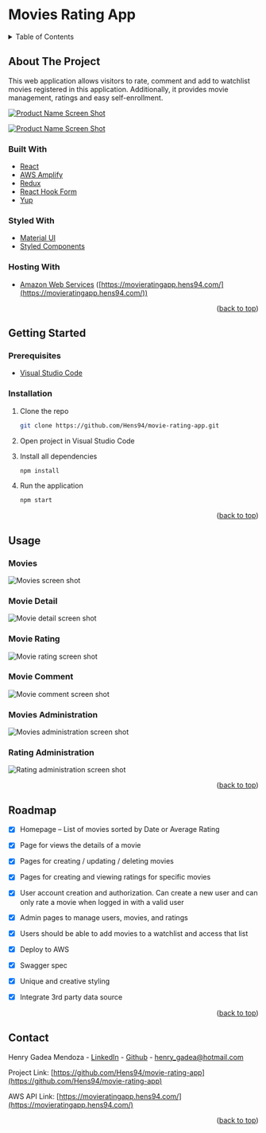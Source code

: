 <div id="top"></div>

# Movies Rating App

<!-- TABLE OF CONTENTS -->
<details>
  <summary>Table of Contents</summary>
  <ol>
    <li>
      <a href="#about-the-project">About The Project</a>
      <ul>
        <li><a href="#built-with">Built With</a></li>
        <li><a href="#styled-with">Styled With</a></li>
      </ul>
    </li>
    <li>
      <a href="#getting-started">Getting Started</a>
      <ul>
        <li><a href="#prerequisites">Prerequisites</a></li>
        <li><a href="#installation">Installation</a></li>
      </ul>
    </li>
    <li><a href="#usage">Usage</a></li>
    <li><a href="#roadmap">Roadmap</a></li>
    <li><a href="#contact">Contact</a></li>
  </ol>
</details>

<!-- ABOUT THE PROJECT -->

## About The Project

This web application allows visitors to rate, comment and add to watchlist movies registered in this application. Additionally, it provides movie management, ratings and easy self-enrollment.

[![Product Name Screen Shot][product-screenshot]](https://movieratingapp.hens94.com/)

[![Product Name Screen Shot][product-screenshot2]](https://movieratingapp.hens94.com/)

### Built With

- [React](https://reactjs.org/)
- [AWS Amplify](https://aws.amazon.com/es/amplify/)
- [Redux](https://redux.js.org/)
- [React Hook Form](https://react-hook-form.com/)
- [Yup](https://github.com/jquense/yup)

### Styled With

- [Material UI](https://v4.mui.com/)
- [Styled Components](https://styled-components.com/)

### Hosting With

- [Amazon Web Services](https://aws.amazon.com/) ([https://movieratingapp.hens94.com/](https://movieratingapp.hens94.com/))

<p align="right">(<a href="#top">back to top</a>)</p>

<!-- GETTING STARTED -->

## Getting Started

### Prerequisites

- [Visual Studio Code](https://code.visualstudio.com/)

### Installation

1. Clone the repo

   ```sh
   git clone https://github.com/Hens94/movie-rating-app.git
   ```

2. Open project in Visual Studio Code

3. Install all dependencies

   ```sh
   npm install
   ```

4. Run the application
   ```sh
   npm start
   ```

<p align="right">(<a href="#top">back to top</a>)</p>

<!-- USAGE EXAMPLES -->

## Usage

### Movies

![Movies screen shot][product-screenshot]

### Movie Detail

![Movie detail screen shot][product-screenshot2]

### Movie Rating

![Movie rating screen shot][usage-rating]

### Movie Comment

![Movie comment screen shot][usage-comment]

### Movies Administration

![Movies administration screen shot][usage-movie-admin]

### Rating Administration

![Rating administration screen shot][usage-rating-admin]

<p align="right">(<a href="#top">back to top</a>)</p>

<!-- ROADMAP -->

## Roadmap

- [x] Homepage – List of movies sorted by Date or Average Rating
- [x] Page for views the details of a movie
- [x] Pages for creating / updating / deleting movies
- [x] Pages for creating and viewing ratings for specific movies
- [x] User account creation and authorization. Can create a new user and can only rate a movie when logged in with a valid user
- [x] Admin pages to manage users, movies, and ratings
- [x] Users should be able to add movies to a watchlist and access that list

- [x] Deploy to AWS
- [x] Swagger spec
- [x] Unique and creative styling
- [x] Integrate 3rd party data source

<p align="right">(<a href="#top">back to top</a>)</p>

<!-- CONTACT -->

## Contact

Henry Gadea Mendoza - [LinkedIn](https://www.linkedin.com/in/henry-gadea-mendoza-599264153/) - [Github](https://github.com/Hens94) - henry_gadea@hotmail.com

Project Link: [https://github.com/Hens94/movie-rating-app](https://github.com/Hens94/movie-rating-app)

AWS API Link: [https://movieratingapp.hens94.com/](https://movieratingapp.hens94.com/)

<p align="right">(<a href="#top">back to top</a>)</p>

<!-- MARKDOWN LINKS & IMAGES -->

[product-screenshot]: https://i.imgur.com/dWBk7Xr.png
[product-screenshot2]: https://i.imgur.com/OakDGrx.png
[usage-rating]: https://i.imgur.com/R3QcaUq.png
[usage-comment]: https://i.imgur.com/8UxgYvq.png
[usage-movie-admin]: https://i.imgur.com/QymXriE.png
[usage-rating-admin]: https://i.imgur.com/CAkfXQp.png
